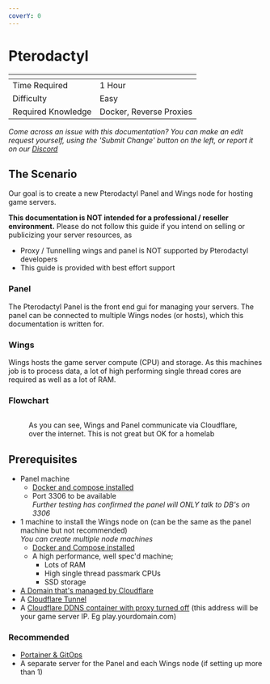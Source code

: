 ```yaml
---
coverY: 0
---
```


# Pterodactyl

<table data-view="cards"><thead><tr><th></th><th></th></tr></thead><tbody><tr><td>Time Required</td><td>1 Hour</td></tr><tr><td>Difficulty</td><td>Easy</td></tr><tr><td>Required Knowledge</td><td>Docker, Reverse Proxies</td></tr></tbody></table>

_Come across an issue with this documentation? You can make an edit request yourself, using the 'Submit Change' button on the left, or report it on our_ [_Discord_](https://discord.agamersgrind.com)

## The Scenario

Our goal is to create a new Pterodactyl Panel and Wings node for hosting game servers.

**This documentation is NOT intended for a professional / reseller environment.** Please do not follow this guide if you intend on selling or publicizing your server resources, as

* Proxy / Tunnelling wings and panel is NOT supported by Pterodactyl developers
* This guide is provided with best effort support

### Panel

The Pterodactyl Panel is the front end gui for managing your servers. The panel can be connected to multiple Wings nodes (or hosts), which this documentation is written for.

### Wings

Wings hosts the game server compute (CPU) and storage. As this machines job is to process data, a lot of high performing single thread cores are required as well as a lot of RAM.

### Flowchart

<figure><img src="https://4115153834-files.gitbook.io/~/files/v0/b/gitbook-x-prod.appspot.com/o/spaces%2F6s9LbmHPE41U6jxE7Mp6%2Fuploads%2FLIrMkgJVCxZY3X6E6Z20%2Ffile.excalidraw.svg?alt=media&#x26;token=492c8a46-ed18-4945-a4b2-b34ff40cbdf4" alt=""><figcaption><p>As you can see, Wings and Panel communicate via Cloudflare, over the internet. This is not great but OK for a homelab</p></figcaption></figure>

## Prerequisites

* Panel machine
  * [Docker and compose installed](https://docs.docker.com/engine/install/ubuntu/)
  * Port 3306 to be available\
    _Further testing has confirmed the panel will ONLY talk to DB's on 3306_
* 1 machine to install the Wings node on (can be the same as the panel machine but not recommended)\
  _You can create multiple node machines_
  * [Docker and Compose installed](https://docs.docker.com/engine/install/ubuntu/)
  * A high performance, well spec'd machine;
    * Lots of RAM
    * High single thread passmark CPUs
    * SSD storage
* [A Domain that's managed by Cloudflare](../cloudflare/domains.md)
* A [Cloudflare Tunnel](../cloudflare/tunnel/)
* A [Cloudflare DDNS container with proxy turned off](../cloudflare/dynamic-dns.md) (this address will be your game server IP. Eg play.yourdomain.com)

### Recommended

* [Portainer & GitOps](../portainer-and-gitops/)
* A separate server for the Panel and each Wings node (if setting up more than 1)
